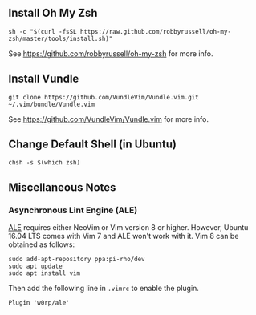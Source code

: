 Install Oh My Zsh
---

    sh -c "$(curl -fsSL https://raw.github.com/robbyrussell/oh-my-zsh/master/tools/install.sh)"

See https://github.com/robbyrussell/oh-my-zsh for more info.

Install Vundle
---

    git clone https://github.com/VundleVim/Vundle.vim.git ~/.vim/bundle/Vundle.vim

See https://github.com/VundleVim/Vundle.vim for more info.

Change Default Shell (in Ubuntu)
---

    chsh -s $(which zsh)

Miscellaneous Notes
---

### Asynchronous Lint Engine (ALE)

[ALE](https://github.com/w0rp/ale) requires either NeoVim or Vim version 8 or higher. However, Ubuntu 16.04 LTS comes with Vim 7 and ALE won't work with it. Vim 8 can be obtained as follows:

    sudo add-apt-repository ppa:pi-rho/dev
    sudo apt update
    sudo apt install vim
    
Then add the following line in `.vimrc` to enable the plugin.

    Plugin 'w0rp/ale'
